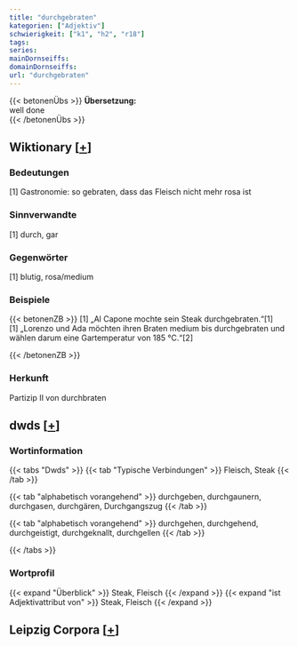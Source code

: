 ```yaml
---
title: "durchgebraten"
kategorien: ["Adjektiv"]
schwierigkeit: ["k1", "h2", "r18"]
tags:
series:
mainDornseiffs:
domainDornseiffs:
url: "durchgebraten"
---
```


{{< betonenÜbs >}}
**Übersetzung:**  
well done  
{{< /betonenÜbs >}}

## Wiktionary [[+](https://de.wiktionary.org/wiki/durchgebraten)]

### Bedeutungen
[1] Gastronomie: so gebraten, dass das Fleisch nicht mehr rosa ist  

### Sinnverwandte
[1] durch, gar  

### Gegenwörter
[1] blutig, rosa/medium  

### Beispiele
{{< betonenZB >}}
[1] „Al Capone mochte sein Steak durchgebraten.“[1]  
[1] „Lorenzo und Ada möchten ihren Braten medium bis durchgebraten und wählen darum eine Gartemperatur von 185 °C.“[2]  

{{< /betonenZB >}}
### Herkunft
Partizip II von durchbraten  



## dwds [[+](https://www.dwds.de/wb/durchgebraten)]

### Wortinformation
{{< tabs "Dwds" >}}
{{< tab "Typische Verbindungen" >}}
Fleisch, Steak
{{< /tab >}}

{{< tab "alphabetisch vorangehend" >}}
durchgeben, durchgaunern, durchgasen, durchgären, Durchgangszug
{{< /tab >}}

{{< tab "alphabetisch vorangehend" >}}
durchgehen, durchgehend, durchgeistigt, durchgeknallt, durchgellen
{{< /tab >}}

{{< /tabs >}}

### Wortprofil
{{< expand "Überblick" >}} Steak, Fleisch {{< /expand >}}
{{< expand "ist Adjektivattribut von" >}} Steak, Fleisch {{< /expand >}}

## Leipzig Corpora [[+](https://corpora.uni-leipzig.de/en/res?word=durchgebraten&corpusId=deu_newscrawl-public_2018)]

